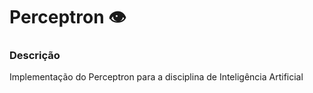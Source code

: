 # Perceptron :eye:
### Descrição
Implementação do Perceptron para a disciplina de Inteligência Artificial
